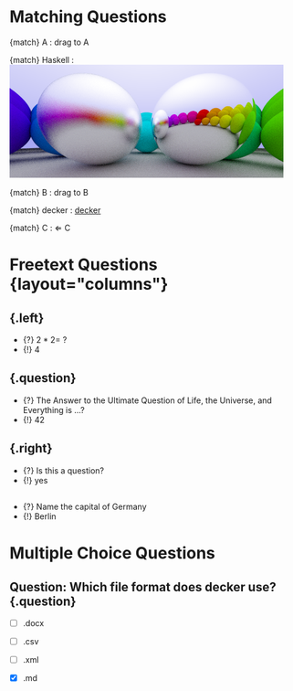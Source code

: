 ---
---

# Matching Questions

{match} A
: drag to A

{match} Haskell 
: ![](include/06-metal.png)

{match} B
: drag to B

{match} decker
: [decker](http://go.uniwue.de/decker)

{match} C
: $\Leftarrow$ C

# Freetext Questions {layout="columns"}

## {.left} 
* {?} $2*2=~?$ 
* {!} 4

##  {.question}

* {?} The Answer to the Ultimate Question of Life, the Universe, and Everything is ...?
* {!} 42

## {.right}

* {?} Is this a question? 
* {!} yes

##

* {?} Name the capital of Germany
* {!} Berlin 

# Multiple Choice Questions

## Question: Which file format does decker use? {.question}

* [ ] .docx
* [ ] .csv
* [ ] .xml
* [X] .md

